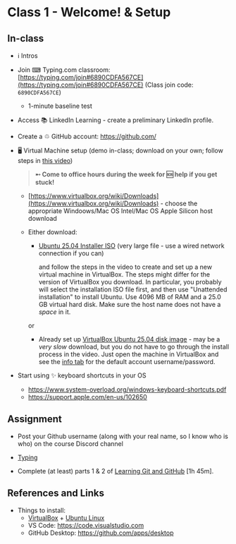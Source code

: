 # Class 1 - Welcome! & Setup

## In-class

- ℹ Intros 

- Join ⌨ Typing.com classroom: [https://typing.com/join#6890CDFA567CE](https://typing.com/join#6890CDFA567CE) (Class join code: `6890CDFA567CE`)
    - 1-minute baseline test

- Access 📚 LinkedIn Learning - create a preliminary LinkedIn profile.

- Create a ♲ GitHub account: https://github.com/

- 🖥 Virtual Machine setup (demo in-class; download on your own; follow steps in [this video](https://www.linkedin.com/learning-login/share?account=2300338&forceAccount=false&redirect=https%3A%2F%2Fwww.linkedin.com%2Flearning%2Flearning-linux-command-line-14447912%2Fcreating-a-linux-virtual-machine%3Ftrk%3Dshare_video_url%26shareId%3DBRnRqKGpTNyPV3d2a%252FRMiQ%253D%253D))

    > **➸ Come to office hours during the week for 🆘 help if you get stuck!**

    - [https://www.virtualbox.org/wiki/Downloads](https://www.virtualbox.org/wiki/Downloads) - choose the appropriate Windoows/Mac OS Intel/Mac OS Apple Silicon host download
    - Either download:
        - [Ubuntu 25.04 Installer ISO](https://ubuntu.com/download/desktop) (very large file - use a wired network connection if you can)
            
          and follow the steps in the video to create and set up a new virtual machine in VirtualBox. The steps might differ for the version of VirtualBox you download. In particular, you probably will select the installation ISO file first, and then use "Unattended installation" to install Ubuntu. Use 4096 MB of RAM and a 25.0 GB virtual hard disk. Make sure the host name does not have a *space* in it.

        or

        - Already set up [VirtualBox Ubuntu 25.04 disk image](https://www.osboxes.org/ubuntu/) - may be a *very slow* download, but you do not have to go through the install process in the video. Just open the machine in VirtualBox and see the [info tab](https://www.osboxes.org/ubuntu/#ubuntu-25-04-info) for the default account username/password.




- Start using ✨ keyboard shortcuts in your OS
    - https://www.system-overload.org/windows-keyboard-shortcuts.pdf
    - https://support.apple.com/en-us/102650


## Assignment

- Post your Github username (along with your real name, so I know who is who) on the course Discord channel

- [Typing](https://typing.com) 

- Complete (at least) parts 1 & 2 of [Learning Git and GitHub](https://www.linkedin.com/learning/learning-git-and-github-23011330) [1h 45m].


## References and Links

- Things to install:
    - [VirtualBox](https://www.virtualbox.org/wiki/Downloads) + [Ubuntu Linux](https://ubuntu.com/download/desktop)
    - VS Code: https://code.visualstudio.com
    - GitHub Desktop: https://github.com/apps/desktop

